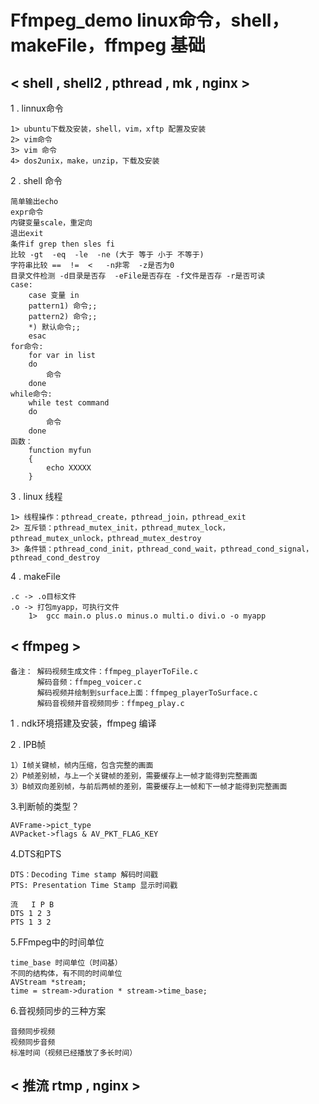 # Ffmpeg_demo linux命令，shell，makeFile，ffmpeg 基础

##  < shell , shell2 , pthread , mk , nginx >

1 . linnux命令<br>

	1> ubuntu下载及安装，shell，vim，xftp 配置及安装
	2> vim命令
	3> vim 命令
	4> dos2unix，make，unzip，下载及安装
2 . shell 命令<br>

	简单输出echo
	expr命令
	内键变量scale，重定向
	退出exit
	条件if grep then sles fi
	比较 -gt  -eq  -le  -ne (大于 等于 小于 不等于)
	字符串比较 ==  !=  <   -n非零  -z是否为0
	目录文件检测 -d目录是否存  -eFile是否存在 -f文件是否存 -r是否可读
	case: 
		case 变量 in
		pattern1) 命令;;
		pattern2) 命令;;
		*) 默认命令;;
		esac
	for命令:
		for var in list
		do
			命令
		done
	while命令:
		while test command
		do
			命令
		done
	函数：
		function myfun
		{
			echo XXXXX
		}
3 . linux 线程<br>

	1> 线程操作：pthread_create，pthread_join，pthread_exit
	2> 互斥锁：pthread_mutex_init，pthread_mutex_lock，pthread_mutex_unlock，pthread_mutex_destroy
	3> 条件锁：pthread_cond_init，pthread_cond_wait，pthread_cond_signal，pthread_cond_destroy
4 . makeFile<br>

	.c -> .o目标文件
	.o -> 打包myapp，可执行文件
		1>  gcc main.o plus.o minus.o multi.o divi.o -o myapp
		
	
	
##  < ffmpeg >

    备注： 解码视频生成文件：ffmpeg_playerToFile.c
          解码音频：ffmpeg_voicer.c
          解码视频并绘制到surface上面：ffmpeg_playerToSurface.c
          解码音视频并音视频同步：ffmpeg_play.c

1 . ndk环境搭建及安装，ffmpeg 编译<br>

2 . IPB帧<br>

	1）I帧关键帧，帧内压缩，包含完整的画面
	2）P帧差别帧，与上一个关键帧的差别，需要缓存上一帧才能得到完整画面
	3）B帧双向差别帧，与前后两帧的差别，需要缓存上一帧和下一帧才能得到完整画面
3.判断帧的类型？<br>

	AVFrame->pict_type
	AVPacket->flags & AV_PKT_FLAG_KEY
4.DTS和PTS<br>

	DTS：Decoding Time stamp 解码时间戳
	PTS: Presentation Time Stamp 显示时间戳

	流	I P B
	DTS 1 2 3
	PTS 1 3 2
5.FFmpeg中的时间单位<br>

	time_base 时间单位（时间基）
	不同的结构体，有不同的时间单位
	AVStream *stream;
	time = stream->duration * stream->time_base;
6.音视频同步的三种方案<br>

	音频同步视频
	视频同步音频
	标准时间（视频已经播放了多长时间）
	
##  < 推流 rtmp , nginx >